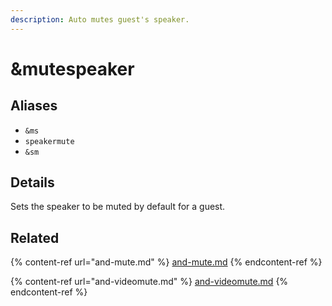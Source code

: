 ```yaml
---
description: Auto mutes guest's speaker.
---
```


# \&mutespeaker

## Aliases

* `&ms`
* `speakermute`
* `&sm`

## Details

Sets the speaker to be muted by default for a guest.

## Related

{% content-ref url="and-mute.md" %}
[and-mute.md](and-mute.md)
{% endcontent-ref %}

{% content-ref url="and-videomute.md" %}
[and-videomute.md](and-videomute.md)
{% endcontent-ref %}
